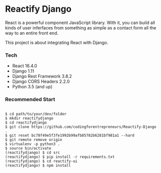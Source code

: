 # Reactify Django

React is a powerful component JavaScript library. With it, you can build all kinds of user inferfaces from something as simple as a contact form all the way to an entire front end.

This project is about integrating React with Django.

### Tech
- React 16.4.0
- Django 1.11
- Django Rest Framework 3.8.2
- Django CORS Headers 2.2.0
- Python 3.5 (and up)

### Recommended Start
```

$ cd path/to/your/dev/folder
$ mkdir reactifydjango
$ cd reactifydjango
$ git clone https://github.com/codingforentrepreneurs/Reactify-Django .
$ git reset bc78f49e5f3fe1992b99afb85782b6281bf981a1 --hard
$ git remote remove origin
$ virtualenv -p python3 .
$ source bin/activate
(reactifydjango) $ cd src
(reactifydjango) $ pip install -r requirements.txt
(reactifydjango) $ cd reactify-ui
(reactifydjango) $ npm install
```